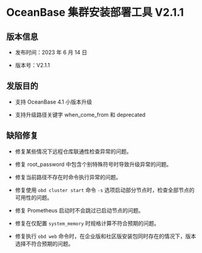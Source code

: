 # OceanBase 集群安装部署工具 V2.1.1

## 版本信息

* 发布时间：2023 年 6 月 14 日

* 版本号：V2.1.1

## 发版目的

* 支持 OceanBase 4.1 小版本升级

* 支持升级路径关键字 when_come_from 和 deprecated

## 缺陷修复

* 修复某些情况下远程仓库联通性检查异常的问题。

* 修复 root_password 中包含个别特殊符号时导致升级异常的问题。

* 修复当前路径不存在时命令执行异常的问题。

* 修复使用 `obd cluster start` 命令 `-s` 选项启动部分节点时，检查全部节点的可用性的问题。

* 修复 Prometheus 启动时不会跳过已启动节点的问题。

* 修复在仅配置 `system_memory` 时规格计算不符合预期的问题。

* 修复执行 `obd web` 命令时，在企业版和社区版安装包同时存在的情况下，版本选择不符合预期的问题。
